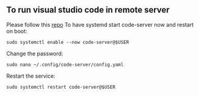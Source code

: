 ## To run visual studio code in remote server 

Please follow this [repo](https://github.com/cdr/code-server)
To have systemd start code-server now and restart on boot:
```
sudo systemctl enable --now code-server@$USER
```
Change the password:
```
sudo nano ~/.config/code-server/config.yaml
```
Restart the service:
```
sudo systemctl restart code-server@$USER
```
